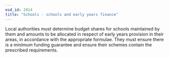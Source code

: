 ```yaml
---
esd_id: 2814
title: "Schools - schools and early years finance"
---
```


Local authorities must determine budget shares for schools maintained by them and amounts to be allocated in respect of early years provision in their areas, in accordance with the appropriate formulae.  They must ensure there is a minimum funding guarantee and ensure their schemes contain the prescribed requirements.

